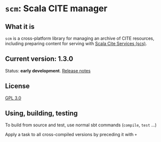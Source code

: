 # `scm`:  Scala CITE manager


## What it is

`scm` is a cross-platform library for managing an archive of CITE resources, including preparing content for serving with [Scala Cite Services (scs)](https://github.com/cite-architecture/scs).


## Current version: 1.3.0


Status:  **early development**. [Release notes](releases.md)

## License

[GPL 3.0](https://opensource.org/licenses/gpl-3.0.html)

## Using, building, testing

To build from source and test, use normal sbt commands (`compile`, `test` ...)

Apply a task to all cross-compiled versions by preceding it with `+ `
